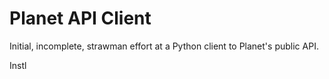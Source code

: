 Planet API Client
=================

Initial, incomplete, strawman effort at a Python client to Planet's public API.

Instl



